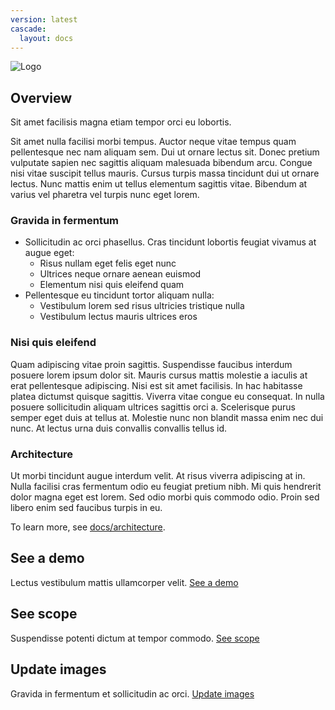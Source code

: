 ```yaml
---
version: latest
cascade:
  layout: docs
---
```


![Logo](/docs/img/placeholder-750x250.png)

## Overview

Sit amet facilisis magna etiam tempor orci eu lobortis. 

Sit amet nulla facilisi morbi tempus. Auctor neque vitae tempus quam pellentesque 
nec nam aliquam sem. Dui ut ornare lectus sit. Donec pretium vulputate 
sapien nec sagittis aliquam malesuada bibendum arcu. Congue nisi vitae 
suscipit tellus mauris. Cursus turpis massa tincidunt dui ut ornare lectus. 
Nunc mattis enim ut tellus elementum sagittis vitae. Bibendum at varius 
vel pharetra vel turpis nunc eget lorem.

### Gravida in fermentum

* Sollicitudin ac orci phasellus. Cras tincidunt lobortis feugiat vivamus at augue eget: 
  * Risus nullam eget felis eget nunc
  * Ultrices neque ornare aenean euismod
  * Elementum nisi quis eleifend quam 
* Pellentesque eu tincidunt tortor aliquam nulla:
  * Vestibulum lorem sed risus ultricies tristique nulla
  * Vestibulum lectus mauris ultrices eros

### Nisi quis eleifend 

Quam adipiscing vitae proin sagittis. Suspendisse faucibus interdum posuere lorem ipsum dolor sit. Mauris cursus mattis molestie a iaculis at erat pellentesque adipiscing. Nisi est sit amet facilisis. In hac habitasse platea dictumst quisque sagittis. Viverra vitae congue eu consequat. In nulla posuere sollicitudin aliquam ultrices sagittis orci a. Scelerisque purus semper eget duis at tellus at. Molestie nunc non blandit massa enim nec dui nunc. At lectus urna duis convallis convallis tellus id.

### Architecture

Ut morbi tincidunt augue interdum velit. At risus viverra adipiscing at in. 
Nulla facilisi cras fermentum odio eu feugiat pretium nibh. Mi quis hendrerit 
dolor magna eget est lorem. Sed odio morbi quis commodo odio. Proin sed libero 
enim sed faucibus turpis in eu.

To learn more, see [docs/architecture](/docs/architecture).


## See a demo

Lectus vestibulum mattis ullamcorper velit. [See a demo](/docs/demo/)


## See scope

Suspendisse potenti dictum at tempor commodo. [See scope](/docs/scope/)

## Update images

Gravida in fermentum et sollicitudin ac orci. [Update images](/docs/img/)
